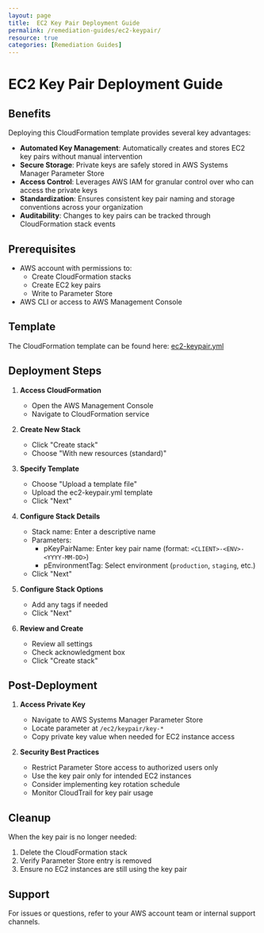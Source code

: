 ```yaml
---
layout: page
title:  EC2 Key Pair Deployment Guide
permalink: /remediation-guides/ec2-keypair/
resource: true
categories: [Remediation Guides]
---
```


#  EC2 Key Pair Deployment Guide

## Benefits
Deploying this CloudFormation template provides several key advantages:

- **Automated Key Management**: Automatically creates and stores EC2 key pairs without manual intervention
- **Secure Storage**: Private keys are safely stored in AWS Systems Manager Parameter Store
- **Access Control**: Leverages AWS IAM for granular control over who can access the private keys
- **Standardization**: Ensures consistent key pair naming and storage conventions across your organization
- **Auditability**: Changes to key pairs can be tracked through CloudFormation stack events

## Prerequisites
- AWS account with permissions to:
  - Create CloudFormation stacks
  - Create EC2 key pairs
  - Write to Parameter Store
- AWS CLI or access to AWS Management Console

## Template
The CloudFormation template can be found here:
[ec2-keypair.yml](https://github.com/Cloud303/wafr-remediations/blob/main/cloudformation/ec2/ec2-keypair.yml)

## Deployment Steps

1. **Access CloudFormation**
   - Open the AWS Management Console
   - Navigate to CloudFormation service

2. **Create New Stack**
   - Click "Create stack"
   - Choose "With new resources (standard)"

3. **Specify Template**
   - Choose "Upload a template file"
   - Upload the ec2-keypair.yml template
   - Click "Next"

4. **Configure Stack Details**
   - Stack name: Enter a descriptive name
   - Parameters:
     - pKeyPairName: Enter key pair name (format: `<CLIENT>-<ENV>-<YYYY-MM-DD>`)
     - pEnvironmentTag: Select environment (`production`, `staging`, etc.)
   - Click "Next"

5. **Configure Stack Options**
   - Add any tags if needed
   - Click "Next"

6. **Review and Create**
   - Review all settings
   - Check acknowledgment box
   - Click "Create stack"

## Post-Deployment

1. **Access Private Key**
   - Navigate to AWS Systems Manager Parameter Store
   - Locate parameter at `/ec2/keypair/key-*`
   - Copy private key value when needed for EC2 instance access

2. **Security Best Practices**
   - Restrict Parameter Store access to authorized users only
   - Use the key pair only for intended EC2 instances
   - Consider implementing key rotation schedule
   - Monitor CloudTrail for key pair usage

## Cleanup

When the key pair is no longer needed:
1. Delete the CloudFormation stack
2. Verify Parameter Store entry is removed
3. Ensure no EC2 instances are still using the key pair

## Support
For issues or questions, refer to your AWS account team or internal support channels.
